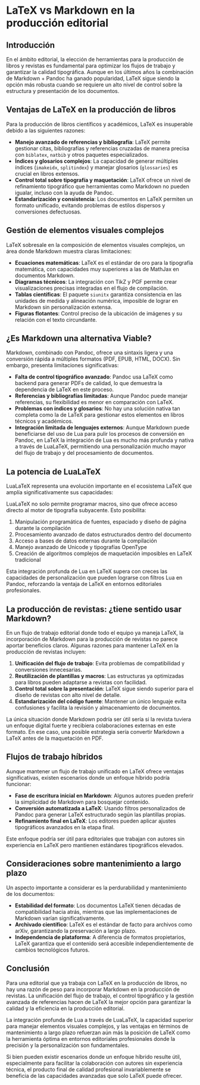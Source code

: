 # LaTeX vs Markdown en la producción editorial

## Introducción
En el ámbito editorial, la elección de herramientas para la producción de libros y revistas es fundamental para optimizar los flujos de trabajo y garantizar la calidad tipográfica. Aunque en los últimos años la combinación de Markdown + Pandoc ha ganado popularidad, LaTeX sigue siendo la opción más robusta cuando se requiere un alto nivel de control sobre la estructura y presentación de los documentos.

## Ventajas de LaTeX en la producción de libros
Para la producción de libros científicos y académicos, LaTeX es insuperable debido a las siguientes razones:

- **Manejo avanzado de referencias y bibliografía**: LaTeX permite gestionar citas, bibliografías y referencias cruzadas de manera precisa con `biblatex`, `natbib` y otros paquetes especializados.
- **Índices y glosarios complejos**: La capacidad de generar múltiples índices (`imakeidx`, `splitindex`) y manejar glosarios (`glossaries`) es crucial en libros extensos.
- **Control total sobre tipografía y maquetación**: LaTeX ofrece un nivel de refinamiento tipográfico que herramientas como Markdown no pueden igualar, incluso con la ayuda de Pandoc.
- **Estandarización y consistencia**: Los documentos en LaTeX permiten un formato unificado, evitando problemas de estilos dispersos y conversiones defectuosas.

## Gestión de elementos visuales complejos

LaTeX sobresale en la composición de elementos visuales complejos, un área donde Markdown muestra claras limitaciones:

- **Ecuaciones matemáticas**: LaTeX es el estándar de oro para la tipografía matemática, con capacidades muy superiores a las de MathJax en documentos Markdown.
- **Diagramas técnicos**: La integración con TikZ y PGF permite crear visualizaciones precisas integradas en el flujo de compilación.
- **Tablas científicas**: El paquete `siunitx` garantiza consistencia en las unidades de medida y alineación numérica, imposible de lograr en Markdown sin personalización extensa.
- **Figuras flotantes**: Control preciso de la ubicación de imágenes y su relación con el texto circundante.

## ¿Es Markdown una alternativa Viable?
Markdown, combinado con Pandoc, ofrece una sintaxis ligera y una conversión rápida a múltiples formatos (PDF, EPUB, HTML, DOCX). Sin embargo, presenta limitaciones significativas:

- **Falta de control tipográfico avanzado**: Pandoc usa LaTeX como backend para generar PDFs de calidad, lo que demuestra la dependencia de LaTeX en este proceso.
- **Referencias y bibliografías limitadas**: Aunque Pandoc puede manejar referencias, su flexibilidad es menor en comparación con LaTeX.
- **Problemas con índices y glosarios**: No hay una solución nativa tan completa como la de LaTeX para gestionar estos elementos en libros técnicos y académicos.
- **Integración limitada de lenguajes externos**: Aunque Markdown puede beneficiarse del uso de Lua para pulir los procesos de conversión en Pandoc, en LaTeX la integración de Lua es mucho más profunda y nativa a través de LuaLaTeX, permitiendo una personalización mucho mayor del flujo de trabajo y del procesamiento de documentos.

## La potencia de LuaLaTeX

LuaLaTeX representa una evolución importante en el ecosistema LaTeX que amplía significativamente sus capacidades:

LuaLaTeX no solo permite programar macros, sino que ofrece acceso directo al motor de tipografía subyacente. Esto posibilita:

1. Manipulación programática de fuentes, espaciado y diseño de página durante la compilación
2. Procesamiento avanzado de datos estructurados dentro del documento
3. Acceso a bases de datos externas durante la compilación
4. Manejo avanzado de Unicode y tipografías OpenType
5. Creación de algoritmos complejos de maquetación imposibles en LaTeX tradicional

Esta integración profunda de Lua en LaTeX supera con creces las capacidades de personalización que pueden lograrse con filtros Lua en Pandoc, reforzando la ventaja de LaTeX en entornos editoriales profesionales.

## La producción de revistas: ¿tiene sentido usar Markdown?

En un flujo de trabajo editorial donde todo el equipo ya maneja LaTeX, la incorporación de Markdown para la producción de revistas no parece aportar beneficios claros. Algunas razones para mantener LaTeX en la producción de revistas incluyen:

1. **Unificación del flujo de trabajo**: Evita problemas de compatibilidad y conversiones innecesarias.
2. **Reutilización de plantillas y macros**: Las estructuras ya optimizadas para libros pueden adaptarse a revistas con facilidad.
3. **Control total sobre la presentación**: LaTeX sigue siendo superior para el diseño de revistas con alto nivel de detalle.
4. **Estandarización del código fuente**: Mantener un único lenguaje evita confusiones y facilita la revisión y almacenamiento de documentos.

La única situación donde Markdown podría ser útil sería si la revista tuviera un enfoque digital fuerte y recibiera colaboraciones externas en este formato. En ese caso, una posible estrategia sería convertir Markdown a LaTeX antes de la maquetación en PDF.

## Flujos de trabajo híbridos

Aunque mantener un flujo de trabajo unificado en LaTeX ofrece ventajas significativas, existen escenarios donde un enfoque híbrido podría funcionar:

- **Fase de escritura inicial en Markdown**: Algunos autores pueden preferir la simplicidad de Markdown para bosquejar contenido.
- **Conversión automatizada a LaTeX**: Usando filtros personalizados de Pandoc para generar LaTeX estructurado según las plantillas propias.
- **Refinamiento final en LaTeX**: Los editores pueden aplicar ajustes tipográficos avanzados en la etapa final.

Este enfoque podría ser útil para editoriales que trabajan con autores sin experiencia en LaTeX pero mantienen estándares tipográficos elevados.

## Consideraciones sobre mantenimiento a largo plazo

Un aspecto importante a considerar es la perdurabilidad y mantenimiento de los documentos:

- **Estabilidad del formato**: Los documentos LaTeX tienen décadas de compatibilidad hacia atrás, mientras que las implementaciones de Markdown varían significativamente.
- **Archivado científico**: LaTeX es el estándar de facto para archivos como arXiv, garantizando la preservación a largo plazo.
- **Independencia de plataforma**: A diferencia de formatos propietarios, LaTeX garantiza que el contenido será accesible independientemente de cambios tecnológicos futuros.

## Conclusión
Para una editorial que ya trabaja con LaTeX en la producción de libros, no hay una razón de peso para incorporar Markdown en la producción de revistas. La unificación del flujo de trabajo, el control tipográfico y la gestión avanzada de referencias hacen de LaTeX la mejor opción para garantizar la calidad y la eficiencia en la producción editorial. 

La integración profunda de Lua a través de LuaLaTeX, la capacidad superior para manejar elementos visuales complejos, y las ventajas en términos de mantenimiento a largo plazo refuerzan aún más la posición de LaTeX como la herramienta óptima en entornos editoriales profesionales donde la precisión y la personalización son fundamentales.

Si bien pueden existir escenarios donde un enfoque híbrido resulte útil, especialmente para facilitar la colaboración con autores sin experiencia técnica, el producto final de calidad profesional invariablemente se beneficia de las capacidades avanzadas que solo LaTeX puede ofrecer.